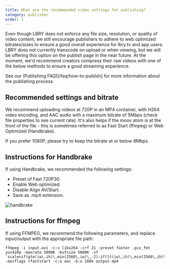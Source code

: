 ```yaml
---
title: What are the recommended video settings for publishing?
category: publisher
order: 1
---
```


Even though LBRY does not enforce any file size, resolution, or quality of video content, we still encourage publishers to adhere to web optimized bitrates/sizes to ensure a good overall experience for lbry.tv and app users. LBRY does not currently transcode on upload or when viewing, but we will be offering this option on the publish page in the near future. At the moment, we'd recommend creators compress their raw videos with one of the below methods to ensure a good streaming experience.

See our (Publishing FAQ)[/faq/how-to-publish] for more information about the publishing process.

## Recommended settings and bitrate

We recommend uploading videos at 720P in an MP4 container, with H264 video encoding, and AAC audio with a maximum bitrate of 5Mbps (check file properties to see current rate). It's also helps if the moov atom is at the front of the file - this is sometimes referred to as Fast Start (ffmpeg) or Web Optimized (Handbrake).

If you prefer 1080P, please try to keep the bitrate at or below 8Mbps.

## Instructions for Handbrake

If using Handbrake, we recommended the following settings:

- Preset of Fast 720P30.
- Enable Web optimized.
- Disable Align AV/Start.
- Save as .mp4 extension.

![handbrake](https://spee.ch/7/hb-settings.png)

## Instructions for ffmpeg

If using FFMPEG, we recommend the following parameters, and replace input/output with the appropriate file path:

```
ffmpeg -i input.avi -c:v libx264 -crf 21 -preset faster -pix_fmt yuv420p -maxrate 5000K -bufsize 5000K -vf 'scale=if(gte(iw\,ih)\,min(2560\,iw)\,-2):if(lt(iw\,ih)\,min(2560\,ih)\,-2)' -movflags +faststart -c:a aac -b:a 160k output.mp4
```
